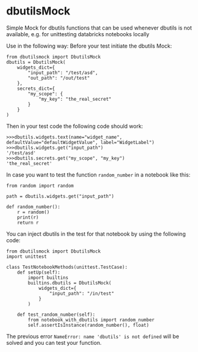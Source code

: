 # dbutilsMock
Simple Mock for dbutils functions that can be used whenever dbutils is not available, e.g. for unittesting databricks notebooks locally

Use in the following way:
Before your test initiate the dbutils Mock:
```
from dbutilsmock import DbutilsMock
dbutils = DbutilsMock(
    widgets_dict={
        "input_path": "/test/asd",
        "out_path": "/out/test"
    },
    secrets_dict={
        "my_scope": {
            "my_key": "the_real_secret"
        }
    }
)
```
Then in your test code the following code should work:
```
>>>dbutils.widgets.text(name="widget_name", defaultValue="defaultWidgetValue", label="WidgetLabel")
>>>dbutils.widgets.get("input_path")
'/test/asd'
>>>dbutils.secrets.get("my_scope", "my_key")
'the_real_secret'
```

In case you want to test the function `random_number` in a notebook like this:
```
from random import random

path = dbutils.widgets.get("input_path")

def random_number():
    r = random()
    print(r)
    return r
``` 

You can inject dbutils in the test for that notebook by using the following code:

```
from dbutilsmock import DbutilsMock
import unittest

class TestNotebookMethods(unittest.TestCase):
    def setUp(self):
        import builtins
        builtins.dbutils = DbutilsMock(
            widgets_dict={
                "input_path": "/in/test"
            }
        )

    def test_random_number(self):
        from notebook_with_dbutils import random_number
        self.assertIsInstance(random_number(), float)
```

The previous error `NameError: name 'dbutils' is not defined` will be solved and you can test your function.
   